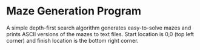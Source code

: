 # Maze Generation Program
A simple depth-first search algorithm generates easy-to-solve mazes and prints ASCII versions of the mazes to text files.
Start location is 0,0 (top left corner) and finish location is the bottom right corner.